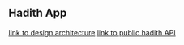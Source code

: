 ## Hadith App

[link to design architecture](https://excalidraw.com/#json=3HbuJnOTZ-p6a3SU0ieno,wOYqTG7_SKLvt8qqFnOUhw)
[link to public hadith API](https://documenter.getpostman.com/view/5211979/TVev3j7q#24e566ff-7595-46f6-a40d-a0720e4ed99d)
